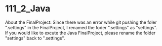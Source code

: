 # 111_2_Java
About the FinalProject:
Since there was an error while git pushing the foler ".settings" in the FinalProject, I renamed the foder ".settings" as "settings". If you would like to excute the Java FinalProject, please rename the folder "settings" back to ".settings".
